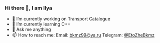 ### Hi there 👋, I am Ilya

- 🔭 I’m currently working on Transport Catalogue
- 🌱 I’m currently learning C++
- 💬 Ask me anything
- 📫 How to reach me:
  Email: [bkmz99@ya.ru](mailto:bkmz99@ya.ru)
  Telegram: [@EtoZheBkmz](https://t.me/EtoZheBkmz)

<!--
**Bkmz100/Bkmz100** is a ✨ _special_ ✨ repository because its `README.md` (this file) appears on your GitHub profile.

Here are some ideas to get you started:

- 🔭 I’m currently working on ...
- 🌱 I’m currently learning ...
- 👯 I’m looking to collaborate on ...
- 🤔 I’m looking for help with ...
- 💬 Ask me about ...
- 📫 How to reach me: ...
- 😄 Pronouns: ...
- ⚡ Fun fact: ...
-->
